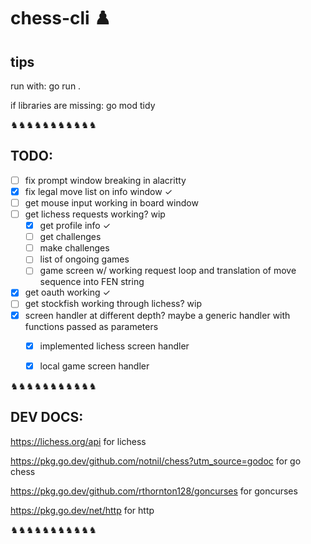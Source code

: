 # chess-cli ♟️

## tips

run with: go run .

if libraries are missing: go mod tidy

♞♞♞♞♞♞♞♞♞♞♞

## TODO: 

- [ ] fix prompt window breaking in alacritty 
- [x] fix legal move list on info window ✓
- [ ] get mouse input working in board window 
- [ ] get lichess requests working? wip
  - [x] get profile info ✓
  - [ ] get challenges 
  - [ ] make challenges
  - [ ] list of ongoing games
  - [ ] game screen w/ working request loop and translation of move sequence into FEN string
- [x] get oauth working ✓
- [ ] get stockfish working through lichess? wip
- [x] screen handler at different depth? maybe a generic handler with functions passed as parameters
  - [x] implemented lichess screen handler
  - [x] local game screen handler


♞♞♞♞♞♞♞♞♞♞♞

## DEV DOCS:

https://lichess.org/api for lichess

https://pkg.go.dev/github.com/notnil/chess?utm_source=godoc for go chess

https://pkg.go.dev/github.com/rthornton128/goncurses for goncurses

https://pkg.go.dev/net/http for http

♞♞♞♞♞♞♞♞♞♞♞
